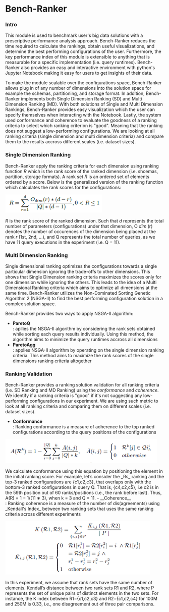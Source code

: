 # Bench-Ranker

### Intro
This module is used to benchmark user's big data solutions with  a prescriptive performance analysis approach. Bench-Ranker reduces the time required to calculate the rankings, obtain useful visualizations, and determine the best performing configurations of the user. Furthermore, the key performance index of this module is extensible to anything that is measurable for a specific implementation (i.e. query runtimes). Bench-Ranker also provides an easy and interactive environment with python's Jupyter Notebook making it easy for users to get insights of their data.

To make the module scalable over the configurations space, Bench-Ranker allows plug in of any number of dimensions into the solution space for example the schemas, partitioning, and storage format. In addition, Bench-Ranker implements both Single Dimension Ranking (SD) and Multi Dimension Ranking (MD). With both solutions of Single and Multi Dimension Rankings, Bench-Ranker provides easy visualization which the user can specify themselves when interacting with the Notebook. Lastly, the system used conformance and coherence to evaluate the goodness of a ranking criteria to select which ranking criterion is "good". Meaning that the ranking does not suggest a low-performing configurations. We are looking at all ranking criteria (single dimension and multi dimension criteria) and compare them to the results accross different scales (i.e. dataset sizes). 

### Single Dimension Ranking
Bench-Ranker apply the ranking criteria for each dimension using ranking function _R_  which is the rank score of the ranked dimension (i.e. shcemas, partition, storage formats). A rank set _R_ is an ordered set of elements ordered by a score. Below is the generalized version of the ranking function which calculates the rank scores for the configurations:

<p>
<img src="https://github.com/DataSystemsGroupUT/PAPyA/raw/main/figs/rankingFunction.png"/>
</p>

_R_ is the rank score of the ranked dimension. Such that _d_ represents the total number of parameters (configurations) under that dimension, O _dim_ (r) denotes the number of occurences of the dimension being placed at the rank _r_ (1st, 2nd, ...), and Q represents the total number of queries, as we have 11 query executions in the experiment (i.e. Q = 11).

### Multi Dimension Ranking
Single dimensional ranking optimizes the configurations towards a single particular dimension ignoring the trade-offs to other dimensions. This shows that Single Dimension ranking criteria maximizes the scores only for one dimension while ignoring the others. This leads to the idea of a Multi Dimensional Ranking criteria which aims to optimize all dimensions at the same time. Bench-Ranker utilizes the Non-Dominated Sorting Genetic Algorithm 2 (NSGA-II) to find the best performing configuration solution in a complex solution space.<br>

Bench-Ranker provides two ways to apply NSGA-II algorithm:
- __ParetoQ__ <br>
: apllies the NSGA-II algorithm by considering the rank sets obtained while sorting each query results individually. Using this method, the algorithm aims to minimize the query runtimes accross all dimensions
- __ParetoAgg__ <br>
: applies NSGA-II algorithm by operating on the single dimension ranking criteria. This method aims to maximize the rank scores of the single dimensions ranking criteria altogether

### Ranking Validation  
Bench-Ranker provides a ranking solution validation for all ranking criteria (i.e. SD Ranking and MD Ranking) using the _conformance_ and _coherence_. We identify if a ranking criteria is "good" if it's not suggesting any low-performing configurations in our experiment. We are using such metric to look at all ranking criteria and comparing them on different scales (i.e. dataset sizes).<br>

- __Conformance__ <br>
: Ranking conformance is a measure of adherence to the top ranked configurations according to the query positions of the configurations<br>
<p>
<img src="https://github.com/DataSystemsGroupUT/PAPyA/raw/main/figs/conformanceFormula.png"/>
</p>
We calculate conformance using this equation by positioning the element in the initial ranking score. For example, let’s consider the _Rs_ ranking and the top-3 ranked configurations are {c1,c2,c3}, that overlaps only with the bottom-3 ranked configurations in query Q. That is, {c4,c2,c5}, i.e c2 is in the 59th position out of 60 ranks/positions (i.e., the rank before last). Thus, A(R) = 1 − 1/(11 ∗ 3), when k = 3 and Q = 11.
- __Coherence__ <br>
: Ranking coherence is a measure of the number of dis(agreements) using _Kendall's Index_ between two ranking sets that uses the same ranking criteria across different experiments
<p>
<img src="https://github.com/DataSystemsGroupUT/PAPyA/raw/main/figs/coherenceFormula.png"/>
</p>
In this experiment, we assume that rank sets have the same number of elements. Kendall’s distance between two rank sets R1 and R2, where P represents the set of unique pairs of distinct elements in the two sets. For instance, the K index between R1={c1,c2,c3} and R2={c1,c2,c4} for 100M and 250M is 0.33, i.e., one disagreement out of three pair comparisons.